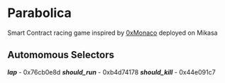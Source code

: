# Parabolica

Smart Contract racing game inspired by [0xMonaco](https://0xmonaco.ctf.paradigm.xyz/) deployed on Mikasa

## Automomous Selectors

***lap*** - 0x76cb0e8d
***should_run*** - 0xb4d74178
***should_kill*** - 0x44e091c7

